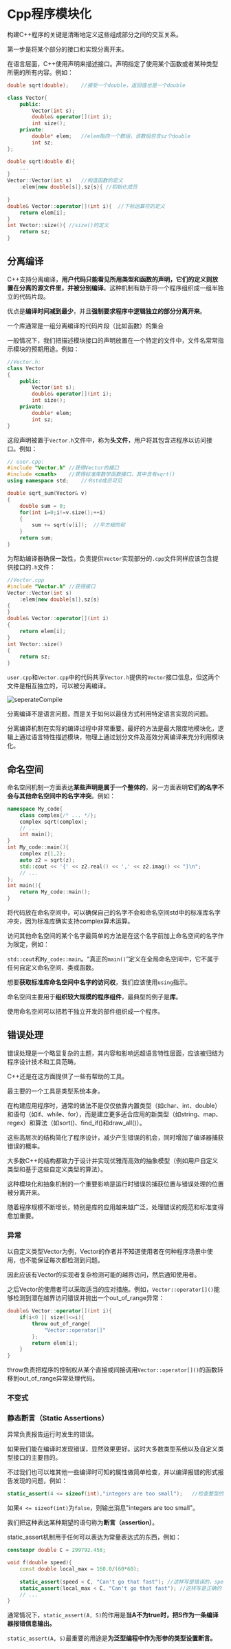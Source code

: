 # Cpp程序模块化

构建C++程序的关键是清晰地定义这些组成部分之间的交互关系。

第一步是将某个部分的接口和实现分离开来。

在语言层面，C++使用声明来描述接口。声明指定了使用某个函数或者某种类型所需的所有内容。例如：

```cpp
double sqrt(double);	//接受一个double，返回值也是一个double

class Vector{
    public:
    	Vector(int s);
    	double& operator[](int i);
    	int size();
    private:
    	double* elem;	//elem指向一个数组，该数组包含sz个double
    	int sz;
};
```

```cpp
double sqrt(double d){
    ...
}
Vector::Vector(int s)	//构造函数的定义
    :elem{new double[s]},sz{s}{	//初始化成员
    
}
double& Vector::operator[](int i){	//下标运算符的定义
    return elem[i];
}
int Vector::size(){	//size()的定义
    return sz;
}
```

## 分离编译

C++支持分离编译，**用户代码只能看见所用类型和函数的声明，它们的定义则放置在分离的源文件里，并被分别编译**。这种机制有助于将一个程序组织成一组半独立的代码片段。

优点是**编译时间减到最少**，并且**强制要求程序中逻辑独立的部分分离开来**。

一个库通常是一组分离编译的代码片段（比如函数）的集合

一般情况下，我们把描述模块接口的声明放置在一个特定的文件中，文件名常常指示模块的预期用途。例如：

```cpp
//Vector.h:
class Vector
{
    public:
    	Vector(int s);
    	double& operator[](int i);
    	int size();
    private:
    	double* elem;
    	int sz;
}
```

这段声明被置于`Vector.h`文件中，称为**头文件**，用户将其包含进程序以访问接口。例如：

```cpp
// user.cpp:
#include "Vector.h"	//获得Vector的接口
#include <cmath>	//获得标准库数学函数接口，其中含有sqrt()
using namespace std;	//令std成员可见

double sqrt_sum(Vector& v)
{
    double sum = 0;
    for(int i=0;i!=v.size();++i)
    {
        sum += sqrt(v[i]);	//平方根的和
    }
    return sum;
}
```

为帮助编译器确保一致性，负责提供`Vector`实现部分的`.cpp`文件同样应该包含提供接口的`.h`文件：

```cpp
//Vector.cpp
#include "Vector.h"	//获得接口
Vector::Vector(int s)
    :elem{new double[s]},sz{s}
{
}
double& Vector::operator[](int i)
{
    return elem[i];
}
int Vector::size()
{
    return sz;
}
```

`user.cpp`和`Vector.cpp`中的代码共享`Vector.h`提供的`Vector`接口信息，但这两个文件是相互独立的，可以被分离编译。

![seperateCompile](F:\MyGitHub\Notes\Languages\Cpp\noteImg\seperateCompile.png)

分离编译不是语言问题，而是关于如何以最佳方式利用特定语言实现的问题。

分离编译机制在实际的编译过程中非常重要。最好的方法是最大限度地模块化，逻辑上通过语言特性描述模块，物理上通过划分文件及高效分离编译来充分利用模块化。

## 命名空间

命名空间机制一方面表达**某些声明是属于一个整体的**，另一方面表明**它们的名字不会与其他命名空间中的名字冲突**。例如：

```cpp
namespace My_code{
    class complex{/* ... */};
    complex sqrt(complex);
    // ...
    int main();
}
int My_code::main(){
    complex z{1,2};
    auto z2 = sqrt(z);
    std::cout << '{' << z2.real() << ',' << z2.imag() << "}\n";
    // ...
};
int main(){
    return My_code::main();
}
```

将代码放在命名空间中，可以确保自己的名字不会和命名空间std中的标准库名字冲突，因为标准库确实支持complex算术运算。

访问其他命名空间的某个名字最简单的方法是在这个名字前加上命名空间的名字作为限定，例如：

`std::cout`和`My_code::main`。“真正的`main()`”定义在全局命名空间中，它不属于任何自定义命名空间、类或函数。

想要**获取标准库命名空间中名字的访问权**，我们应该使用`using`指示。

命名空间主要用于**组织较大规模的程序组件**，最典型的例子是**库**。

使用命名空间可以把若干独立开发的部件组织成一个程序。

## 错误处理

错误处理是一个略显复杂的主题，其内容和影响远超语言特性层面，应该被归结为程序设计技术和工具范畴。

C++还是在这方面提供了一些有帮助的工具。

最主要的一个工具是类型系统本身。

在构建应用程序时，通常的做法不是仅仅依靠内置类型（如char、int、double）和语句（如if、while、for），而是建立更多适合应用的新类型（如string、map、regex）和算法（如sort()、find_if()和draw_all()）。

这些高层次的结构简化了程序设计，减少产生错误的机会，同时增加了编译器捕获错误的概率。

大多数C++的结构都致力于设计并实现优雅而高效的抽象模型（例如用户自定义类型和基于这些自定义类型的算法）。

这种模块化和抽象机制的一个重要影响是运行时错误的捕获位置与错误处理的位置被分离开来。

随着程序规模不断增长，特别是库的应用越来越广泛，处理错误的规范和标准变得愈加重要。

### 异常

以自定义类型Vector为例，Vector的作者并不知道使用者在何种程序场景中使用，也不能保证每次都检测到问题。

因此应该有Vector的实现者复杂检测可能的越界访问，然后通知使用者。

之后Vector的使用者可以采取适当的应对措施。例如，`Vector::operator[]()`能够检测到潜在越界访问错误并抛出一个out_of_range异常：

```cpp
double& Vector::operator[](int i){
    if(i<0 || size()<=i){
        throw out_of_range{
            "Vector::operator[]"
        };
        return elem[i];
    }
}
```

throw负责把程序的控制权从某个直接或间接调用`Vector::operator[]()`的函数转移到out_of_range异常处理代码。

### 不变式



### 静态断言（Static Assertions）

异常负责报告运行时发生的错误。

如果我们能在编译时发现错误，显然效果更好。这时大多数类型系统以及自定义类型接口的主要目的。

不过我们也可以堆其他一些编译时可知的属性做简单检查，并以编译报错的形式报告发现的问题，例如：

```cpp
static_assert(4 <= sizeof(int),"integers are too small");	//检查整型的尺寸
```

如果`4 <= sizeof(int)`为`false`，则输出消息"integers are too small"。

我们把这种表达某种期望的语句称为**断言（assertion）**。

static_assert机制用于任何可以表达为常量表达式的东西，例如：

```cpp
constexpr double C = 299792.458;

void f(double speed){
    const double local_max = 160.0/(60*60);
    
    static_assert(speed < C, "Can't go that fast");	//这样写是错误的，speed必须是常量
    static_assert(local_max < C, "Can't go that fast");	//这样写是正确的
    // ...
}
```

通常情况下，`static_assert(A, S)`的作用是**当A不为true时，把S作为一条编译器报错信息输出。**

`static_assert(A, S)`最重要的用途是**为泛型编程中作为形参的类型设置断言。**

